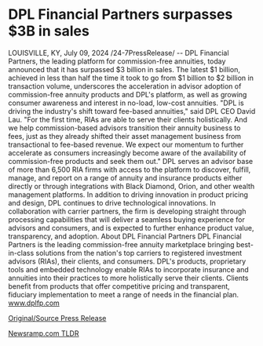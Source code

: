 # DPL Financial Partners surpasses $3B in sales

LOUISVILLE, KY, July 09, 2024 /24-7PressRelease/ -- DPL Financial Partners, the leading platform for commission-free annuities, today announced that it has surpassed $3 billion in sales. The latest $1 billion, achieved in less than half the time it took to go from $1 billion to $2 billion in transaction volume, underscores the acceleration in advisor adoption of commission-free annuity products and DPL's platform, as well as growing consumer awareness and interest in no-load, low-cost annuities.   "DPL is driving the industry's shift toward fee-based annuities," said DPL CEO David Lau. "For the first time, RIAs are able to serve their clients holistically. And we help commission-based advisors transition their annuity business to fees, just as they already shifted their asset management business from transactional to fee-based revenue. We expect our momentum to further accelerate as consumers increasingly become aware of the availability of commission-free products and seek them out."   DPL serves an advisor base of more than 6,500 RIA firms with access to the platform to discover, fulfill, manage, and report on a range of annuity and insurance products either directly or through integrations with Black Diamond, Orion, and other wealth management platforms. In addition to driving innovation in product pricing and design, DPL continues to drive technological innovations. In collaboration with carrier partners, the firm is developing straight through processing capabilities that will deliver a seamless buying experience for advisors and consumers, and is expected to further enhance product value, transparency, and adoption.  About DPL Financial Partners DPL Financial Partners is the leading commission-free annuity marketplace bringing best-in-class solutions from the nation's top carriers to registered investment advisors (RIAs), their clients, and consumers. DPL's products, proprietary tools and embedded technology enable RIAs to incorporate insurance and annuities into their practices to more holistically serve their clients. Clients benefit from products that offer competitive pricing and transparent, fiduciary implementation to meet a range of needs in the financial plan. www.dplfp.com 

[Original/Source Press Release](https://www.24-7pressrelease.com/press-release/512357/dpl-financial-partners-surpasses-3b-in-sales) 

[Newsramp.com TLDR](https://newsramp.com/None) 